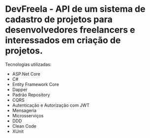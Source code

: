 # DevFreela - API de um sistema de cadastro de projetos para desenvolvedores freelancers e interessados em criação de projetos.

Tecnologias utilizadas:
- ASP.Net Core
- C#
- Entity Framework Core
- Dapper
- Padrão Repository
- CQRS
- Autenticação e Autorização com JWT
- Mensageria
- Microsserviços
- DDD
- Clean Code
- XUnit
